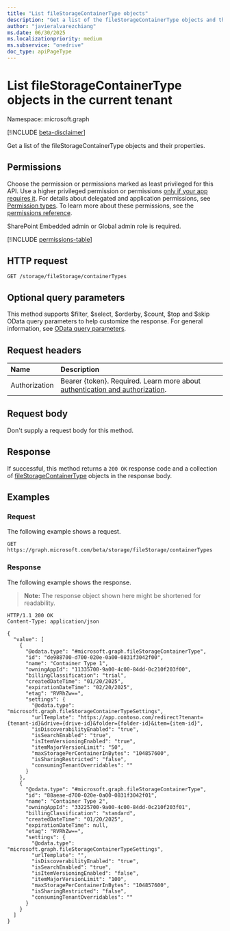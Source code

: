 ```yaml
---
title: "List fileStorageContainerType objects"
description: "Get a list of the fileStorageContainerType objects and their properties."
author: "javieralvarezchiang"
ms.date: 06/30/2025
ms.localizationpriority: medium
ms.subservice: "onedrive"
doc_type: apiPageType
---
```


# List fileStorageContainerType objects in the current tenant

Namespace: microsoft.graph

[!INCLUDE [beta-disclaimer](../../includes/beta-disclaimer.md)]

Get a list of the fileStorageContainerType objects and their properties.

## Permissions

Choose the permission or permissions marked as least privileged for this API. Use a higher privileged permission or permissions [only if your app requires it](/graph/permissions-overview#best-practices-for-using-microsoft-graph-permissions). For details about delegated and application permissions, see [Permission types](/graph/permissions-overview#permission-types). To learn more about these permissions, see the [permissions reference](/graph/permissions-reference).

SharePoint Embedded admin or Global admin role is required.
<!-- {
  "blockType": "permissions",
  "name": "filestorage-list-containertypes-permissions"
}
-->
[!INCLUDE [permissions-table](../includes/permissions/filestorage-list-containertypes-permissions.md)]

## HTTP request

<!-- {
  "blockType": "ignored"
}
-->
``` http
GET /storage/fileStorage/containerTypes
```

## Optional query parameters

This method supports $filter, $select, $orderby, $count, $top and $skip OData query parameters to help customize the response. For general information, see [OData query parameters](/graph/query-parameters).

## Request headers

|Name|Description|
|:---|:---|
|Authorization|Bearer {token}. Required. Learn more about [authentication and authorization](/graph/auth/auth-concepts).|

## Request body

Don't supply a request body for this method.

## Response

If successful, this method returns a `200 OK` response code and a collection of [fileStorageContainerType](../resources/filestoragecontainertype.md) objects in the response body.

## Examples

### Request

The following example shows a request.
<!-- {
  "blockType": "request",
  "name": "list_filestoragecontainertype"
}
-->
``` http
GET https://graph.microsoft.com/beta/storage/fileStorage/containerTypes
```


### Response

The following example shows the response.
>**Note:** The response object shown here might be shortened for readability.
<!-- {
  "blockType": "response",
  "truncated": true,
  "@odata.type": "microsoft.graph.fileStorageContainerType"
}
-->
``` http
HTTP/1.1 200 OK
Content-Type: application/json

{
  "value": [
    {
      "@odata.type": "#microsoft.graph.fileStorageContainerType",
      "id": "de988700-d700-020e-0a00-0831f3042f00",
      "name": "Container Type 1",
      "owningAppId": "11335700-9a00-4c00-84dd-0c210f203f00",
      "billingClassification": "trial",
      "createdDateTime": "01/20/2025",
      "expirationDateTime": "02/20/2025",
      "etag": "RVRhZw==",
      "settings": {
        "@odata.type": "microsoft.graph.fileStorageContainerTypeSettings",
        "urlTemplate": "https://app.contoso.com/redirect?tenant={tenant-id}&drive={drive-id}&folder={folder-id}&item={item-id}",
        "isDiscoverabilityEnabled": "true",
        "isSearchEnabled": "true",
        "isItemVersioningEnabled": "true",
        "itemMajorVersionLimit": "50",
        "maxStoragePerContainerInBytes": "104857600",
        "isSharingRestricted": "false",
        "consumingTenantOverridables": ""
      }
    },
    {
      "@odata.type": "#microsoft.graph.fileStorageContainerType",
      "id": "88aeae-d700-020e-0a00-0831f3042f01",
      "name": "Container Type 2",
      "owningAppId": "33225700-9a00-4c00-84dd-0c210f203f01",
      "billingClassification": "standard",
      "createdDateTime": "01/20/2025",
      "expirationDateTime": null,
      "etag": "RVRhZw==",
      "settings": {
        "@odata.type": "microsoft.graph.fileStorageContainerTypeSettings",
        "urlTemplate": "",
        "isDiscoverabilityEnabled": "true",
        "isSearchEnabled": "true",
        "isItemVersioningEnabled": "false",
        "itemMajorVersionLimit": "100",
        "maxStoragePerContainerInBytes": "104857600",
        "isSharingRestricted": "false",
        "consumingTenantOverridables": ""
      }
    }
  ]
}
```

